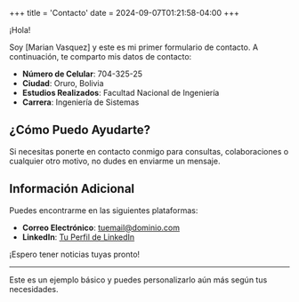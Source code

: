+++
title = 'Contacto'
date = 2024-09-07T01:21:58-04:00
+++


¡Hola!

Soy [Marian Vasquez] y este es mi primer formulario de contacto. A continuación, te comparto mis datos de contacto:

- **Número de Celular**: 704-325-25
- **Ciudad**: Oruro, Bolivia
- **Estudios Realizados**: Facultad Nacional de Ingeniería
- **Carrera**: Ingeniería de Sistemas

## ¿Cómo Puedo Ayudarte?

Si necesitas ponerte en contacto conmigo para consultas, colaboraciones o cualquier otro motivo, no dudes en enviarme un mensaje.

## Información Adicional

Puedes encontrarme en las siguientes plataformas:

- **Correo Electrónico**: [tuemail@dominio.com](mailto:tuemail@dominio.com)
- **LinkedIn**: [Tu Perfil de LinkedIn](https://www.linkedin.com/in/tu-perfil)

¡Espero tener noticias tuyas pronto!

---

Este es un ejemplo básico y puedes personalizarlo aún más según tus necesidades.

